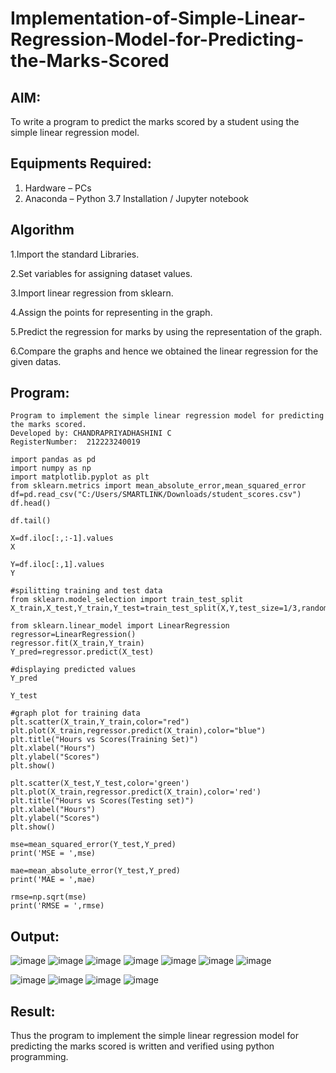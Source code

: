 # Implementation-of-Simple-Linear-Regression-Model-for-Predicting-the-Marks-Scored

## AIM:
To write a program to predict the marks scored by a student using the simple linear regression model.

## Equipments Required:
1. Hardware – PCs
2. Anaconda – Python 3.7 Installation / Jupyter notebook

## Algorithm
1.Import the standard Libraries.

2.Set variables for assigning dataset values. 

3.Import linear regression from sklearn.

4.Assign the points for representing in the graph.

5.Predict the regression for marks by using the representation of the graph.

6.Compare the graphs and hence we obtained the linear regression for the given datas. 

## Program:
```
Program to implement the simple linear regression model for predicting the marks scored.
Developed by: CHANDRAPRIYADHASHINI C
RegisterNumber:  212223240019

import pandas as pd
import numpy as np
import matplotlib.pyplot as plt
from sklearn.metrics import mean_absolute_error,mean_squared_error
df=pd.read_csv("C:/Users/SMARTLINK/Downloads/student_scores.csv")
df.head()

df.tail()

X=df.iloc[:,:-1].values
X

Y=df.iloc[:,1].values
Y

#spilitting training and test data
from sklearn.model_selection import train_test_split
X_train,X_test,Y_train,Y_test=train_test_split(X,Y,test_size=1/3,random_state=0)

from sklearn.linear_model import LinearRegression
regressor=LinearRegression()
regressor.fit(X_train,Y_train)
Y_pred=regressor.predict(X_test)

#displaying predicted values
Y_pred

Y_test

#graph plot for training data
plt.scatter(X_train,Y_train,color="red")
plt.plot(X_train,regressor.predict(X_train),color="blue")
plt.title("Hours vs Scores(Training Set)")
plt.xlabel("Hours")
plt.ylabel("Scores")
plt.show()

plt.scatter(X_test,Y_test,color='green')
plt.plot(X_train,regressor.predict(X_train),color='red')
plt.title("Hours vs Scores(Testing set)")
plt.xlabel("Hours")
plt.ylabel("Scores")
plt.show()

mse=mean_squared_error(Y_test,Y_pred)
print('MSE = ',mse)

mae=mean_absolute_error(Y_test,Y_pred)
print('MAE = ',mae)

rmse=np.sqrt(mse)
print('RMSE = ',rmse)
```

## Output:
![image](https://github.com/Bosevennila/Implementation-of-Simple-Linear-Regression-Model-for-Predicting-the-Marks-Scored/assets/144870486/36285a85-d8ab-48c6-b99c-2e85be00449f)
![image](https://github.com/Bosevennila/Implementation-of-Simple-Linear-Regression-Model-for-Predicting-the-Marks-Scored/assets/144870486/9b2188e6-5c7c-4e6c-8073-1572e29b4b66)
![image](https://github.com/Bosevennila/Implementation-of-Simple-Linear-Regression-Model-for-Predicting-the-Marks-Scored/assets/144870486/1c5979b2-2a1c-499f-b221-b96e855dc5b5)
![image](https://github.com/Bosevennila/Implementation-of-Simple-Linear-Regression-Model-for-Predicting-the-Marks-Scored/assets/144870486/b45251d9-c926-4a5f-a678-0bd7b3a167d6)
![image](https://github.com/Bosevennila/Implementation-of-Simple-Linear-Regression-Model-for-Predicting-the-Marks-Scored/assets/144870486/1f8edc88-78a3-4344-9ec2-6d65de8ed86e)
![image](https://github.com/Bosevennila/Implementation-of-Simple-Linear-Regression-Model-for-Predicting-the-Marks-Scored/assets/144870486/2e3ea699-ca7c-4e75-860a-85e861b9c105)
![image](https://github.com/Bosevennila/Implementation-of-Simple-Linear-Regression-Model-for-Predicting-the-Marks-Scored/assets/144870486/d671176c-0720-4940-8b29-d674d138f4d2)

![image](https://github.com/Bosevennila/Implementation-of-Simple-Linear-Regression-Model-for-Predicting-the-Marks-Scored/assets/144870486/99401d94-d4c9-4af5-9d23-09693845727d)
![image](https://github.com/Bosevennila/Implementation-of-Simple-Linear-Regression-Model-for-Predicting-the-Marks-Scored/assets/144870486/257dc75c-7ce1-450e-9c2e-19015d62d75a)
![image](https://github.com/Bosevennila/Implementation-of-Simple-Linear-Regression-Model-for-Predicting-the-Marks-Scored/assets/144870486/b2196900-59a0-41f6-b4d0-d6945a62482b)
![image](https://github.com/Bosevennila/Implementation-of-Simple-Linear-Regression-Model-for-Predicting-the-Marks-Scored/assets/144870486/c5efb592-e0c6-4102-949f-0f9cc953fdbf)


## Result:
Thus the program to implement the simple linear regression model for predicting the marks scored is written and verified using python programming.
